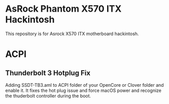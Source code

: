# AsRock Phantom X570 ITX Hackintosh

This repository is for Asrock X570 ITX motherboard hackintosh. 

# ACPI

## Thunderbolt 3 Hotplug Fix 
Adding SSDT-TB3.aml to ACPI folder of your OpenCore or Clover folder and enable it. It fixes the hot plug issue and force macOS power and recognize the thuderbolt controller during the boot. 


